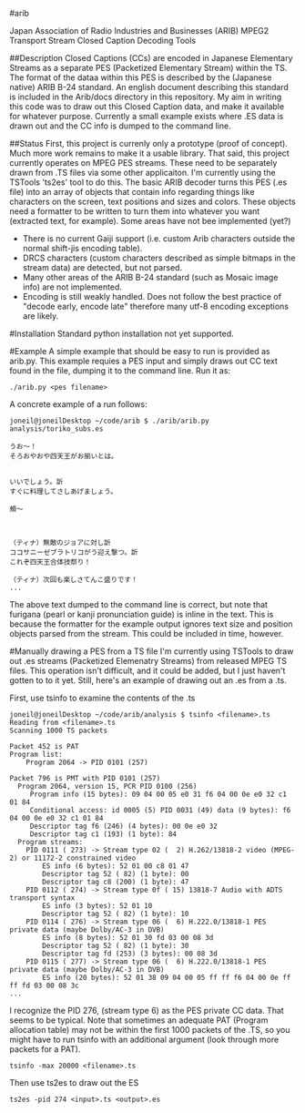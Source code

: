 #arib

Japan Association of Radio Industries and Businesses (ARIB) MPEG2 Transport Stream Closed Caption Decoding Tools

##Description
Closed Captions (CCs) are encoded in Japanese Elementary Streams as a separate PES (Packetized Elementary Stream) within the TS. The format of the dataa within this PES is described by the (Japanese native) ARIB B-24 standard. An english document describing this standard is included in the Arib/docs directory in this repository.
My aim in writing this code was to draw out this Closed Caption data, and make it available for whatever purpose. Currently a small example exists where .ES data is drawn out and the CC info is dumped to the command line.

##Status
First, this project is currenly only a prototype (proof of concept). Much more work remains to make it a usable library.
That said, this project currently operates on MPEG PES streams. These need to be separately drawn from .TS files via some other applicaiton. I'm currently using the TSTools 'ts2es' tool to do this.
The basic ARIB decoder turns this PES (.es file) into an array of objects that contain info regarding things like characters on the screen, text positions and sizes and colors. These objects need a formatter to be written to turn them into whatever you want (extracted text, for example).
Some areas have not bee implemented (yet?)
* There is no current Gaiji support (i.e. custom Arib characters outside the normal shift-jis encoding table).
* DRCS characters (custom characters described as simple bitmaps in the stream data) are detected, but not parsed.
* Many other areas of the ARIB B-24 standard (such as  Mosaic image info) are not implemented.
* Encoding is still weakly handled. Does not follow the best practice of "decode early, encode late" therefore many utf-8 encoding exceptions are likely.

#Installation
Standard python installation not yet supported.

#Example
A simple example that should be easy to run is provided as arib.py. This example requies a PES input and simply draws out CC text found in the file, dumping it to the command line. Run it as:
```
./arib.py <pes filename>
```
A concrete example of a run follows:
```
joneil@joneilDesktop ~/code/arib $ ./arib/arib.py analysis/toriko_subs.es

うお〜！
そろおやおや四天王がお揃いとは。


いいでしょう。訢
すぐに料理してさしあげましょう。

頰〜



（ティナ）無敵のジョアに対し訢
ココサニーゼブラトリコがう迎え撃つ。訢
これぞ四天王合体技祭り！

（ティナ）次回も楽しさてんこ盛りです！
...
```
The above text dumped to the command line is correct, but note that furigana (pearl or kanji pronunciation guide) is inline in the text. This is because the formatter for the example output ignores text size and position objects parsed from the stream. This could be included in time, however.

#Manually drawing a PES from a TS file
I'm currently using TSTools to draw out .es streams (Packetized Elemenatry Streams) from released MPEG TS files. This operation isn't difficult, and it could be added, but I just haven't gotten to to it yet.
Still, here's an example of drawing out an .es from a .ts.

First, use tsinfo to examine the contents of the .ts
```
joneil@joneilDesktop ~/code/arib/analysis $ tsinfo <filename>.ts 
Reading from <filename>.ts
Scanning 1000 TS packets

Packet 452 is PAT
Program list:
    Program 2064 -> PID 0101 (257)

Packet 796 is PMT with PID 0101 (257)
  Program 2064, version 15, PCR PID 0100 (256)
     Program info (15 bytes): 09 04 00 05 e0 31 f6 04 00 0e e0 32 c1 01 84
     Conditional access: id 0005 (5) PID 0031 (49) data (9 bytes): f6 04 00 0e e0 32 c1 01 84
     Descriptor tag f6 (246) (4 bytes): 00 0e e0 32
     Descriptor tag c1 (193) (1 byte): 84
  Program streams:
    PID 0111 ( 273) -> Stream type 02 (  2) H.262/13818-2 video (MPEG-2) or 11172-2 constrained video
        ES info (6 bytes): 52 01 00 c8 01 47
        Descriptor tag 52 ( 82) (1 byte): 00
        Descriptor tag c8 (200) (1 byte): 47
    PID 0112 ( 274) -> Stream type 0f ( 15) 13818-7 Audio with ADTS transport syntax
        ES info (3 bytes): 52 01 10
        Descriptor tag 52 ( 82) (1 byte): 10
    PID 0114 ( 276) -> Stream type 06 (  6) H.222.0/13818-1 PES private data (maybe Dolby/AC-3 in DVB)
        ES info (8 bytes): 52 01 30 fd 03 00 08 3d
        Descriptor tag 52 ( 82) (1 byte): 30
        Descriptor tag fd (253) (3 bytes): 00 08 3d
    PID 0115 ( 277) -> Stream type 06 (  6) H.222.0/13818-1 PES private data (maybe Dolby/AC-3 in DVB)
        ES info (20 bytes): 52 01 38 09 04 00 05 ff ff f6 04 00 0e ff ff fd 03 00 08 3c
...
```
I recognize the PID 276, (stream type 6) as the PES private CC data. That seems to be typical.
Note that sometimes an adequate PAT (Program allocation table) may not be within the first 1000 packets of the .TS, so you might have to run tsinfo with an additional argument (look through more packets for a PAT).
```
tsinfo -max 20000 <filename>.ts
```

Then use ts2es to draw out the ES
```
ts2es -pid 274 <input>.ts <output>.es
```

